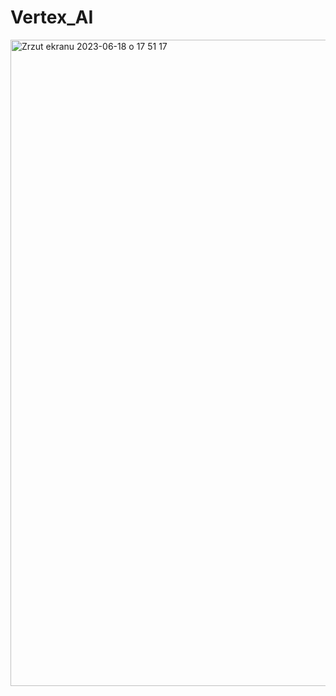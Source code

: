 # Vertex_AI



<img width="1034" alt="Zrzut ekranu 2023-06-18 o 17 51 17" src="https://github.com/eda6767/Vertex_AI/assets/102791467/f2f630d2-617f-42d1-8d05-cbe9e883df76">
